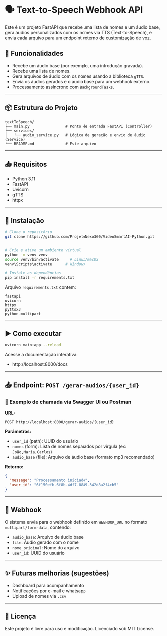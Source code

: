 # 🗣️ Text-to-Speech Webhook API

Este é um projeto FastAPI que recebe uma lista de nomes e um áudio base, gera áudios personalizados com os nomes via TTS (Text-to-Speech), e envia cada arquivo para um endpoint externo de customização de voz.

## 🚀 Funcionalidades

- Recebe um áudio base (por exemplo, uma introdução gravada).
- Recebe uma lista de nomes.
- Gera arquivos de áudio com os nomes usando a biblioteca `gTTS`.
- Envia os áudios gerados e o áudio base para um webhook externo.
- Processamento assíncrono com `BackgroundTasks`.

---

## 📦 Estrutura do Projeto

```
textToSpeech/
├── main.py                # Ponto de entrada FastAPI (Controller)
├── services/
│   └── audio_service.py   # Lógica de geração e envio de áudio (Service)
└── README.md              # Este arquivo
```

---

## 📥 Requisitos

- Python 3.11
- FastAPI
- Uvicorn
- gTTS
- httpx

---

## 🔧 Instalação

```bash
# Clone o repositório
git clone https://github.com/ProjetoNexo360/VideoSmartAI-Python.git


# Crie e ative um ambiente virtual
python -m venv venv
source venv/bin/activate     # Linux/macOS
venv\Scripts\activate      # Windows

# Instale as dependências
pip install -r requirements.txt
```

Arquivo `requirements.txt` contem:

```
fastapi
uvicorn
httpx
pyttsx3
python-multipart
```

---

## ▶️ Como executar

```bash
uvicorn main:app --reload
```

Acesse a documentação interativa:
- http://localhost:8000/docs

---

## 📤 Endpoint: `POST /gerar-audios/{user_id}`

### 🔗 Exemplo de chamada via Swagger UI ou Postman

**URL:**  
```
POST http://localhost:8000/gerar-audios/{user_id}
```

**Parâmetros:**

- `user_id` (path): UUID do usuário
- `nomes` (form): Lista de nomes separados por vírgula (ex: `João,Maria,Carlos`)
- `audio_base` (file): Arquivo de áudio base (formato mp3 recomendado)

**Retorno:**
```json
{
  "message": "Processamento iniciado",
  "user_id": "6f150efb-6f8b-4df7-8889-342d8a2f4cb5"
}
```

---

## 📡 Webhook

O sistema envia para o webhook definido em `WEBHOOK_URL` no formato `multipart/form-data`, contendo:

- `audio_base`: Arquivo de áudio base
- `file`: Áudio gerado com o nome
- `nome_original`: Nome do arquivo
- `user_id`: UUID do usuário

---

## ✨ Futuras melhorias (sugestões)

- Dashboard para acompanhamento
- Notificações por e-mail e whatsapp
- Upload de nomes via `.csv`

---

## 📄 Licença

Este projeto é livre para uso e modificação. Licenciado sob MIT License.
